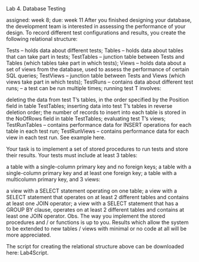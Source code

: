 Lab 4. Database Testing

assigned: week 8; due: week 11
After you finished designing your database, the development team is interested in assessing the performance of your design. To record different test configurations and results, you create the following relational structure:

Tests – holds data about different tests;
Tables – holds data about tables that can take part in tests;
TestTables – junction table between Tests and Tables (which tables take part in which tests);
Views – holds data about a set of views from the database, used to assess the performance of certain SQL queries;
TestViews – junction table between Tests and Views (which views take part in which tests);
TestRuns – contains data about different test runs;
– a test can be run multiple times; running test T involves:

deleting the data from test T’s tables, in the order specified by the Position field in table TestTables;
inserting data into test T’s tables in reverse deletion order; the number of records to insert into each table is stored in the NoOfRows field in table TestTables;
evaluating test T’s views;
TestRunTables – contains performance data for INSERT operations for each table in each test run;
TestRunViews – contains performance data for each view in each test run. See example here.

Your task is to implement a set of stored procedures to run tests and store their results. Your tests must include at least 3 tables:

a table with a single-column primary key and no foreign keys;
a table with a single-column primary key and at least one foreign key;
a table with a multicolumn primary key,
and 3 views:

a view with a SELECT statement operating on one table;
a view with a SELECT statement that operates on at least 2 different tables and contains at least one JOIN operator;
a view with a SELECT statement that has a GROUP BY clause, operates on at least 2 different tables and contains at least one JOIN operator.
Obs. The way you implement the stored procedures and / or functions is up to you. Results which allow the system to be extended to new tables / views with minimal or no code at all will be more appreciated.

The script for creating the relational structure above can be downloaded here: Lab4Script.
